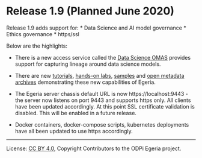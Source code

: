 <!-- SPDX-License-Identifier: CC-BY-4.0 -->
<!-- Copyright Contributors to the ODPi Egeria project. -->

# Release 1.9 (Planned June 2020)

Release 1.9 adds support for:
    * Data Science and AI model governance
    * Ethics governance
    * https/ssl


Below are the highlights:

* There is a new access service called the [Data Science OMAS](../open-metadata-implementation/access-services/data-science) provides support for capturing lineage around data science models.

* There are new [tutorials](../open-metadata-resources/open-metadata-tutorials),
  [hands-on labs](../open-metadata-resources/open-metadata-labs),
  [samples](../open-metadata-resources/open-metadata-samples) and
  [open metadata archives](../open-metadata-resources/open-metadata-archives) demonstrating
  these new capabilities of Egeria.

* The Egeria server chassis default URL is now https://localhost:9443 - the server now listens on port 9443 and supports https only. All clients have been updated accordingly. At this point SSL certificate validation is disabled. This will be enabled in a future release.

* Docker containers, docker-compose scripts, kubernetes deployments have all been updated to use https accordingly.
   
----
License: [CC BY 4.0](https://creativecommons.org/licenses/by/4.0/),
Copyright Contributors to the ODPi Egeria project.
